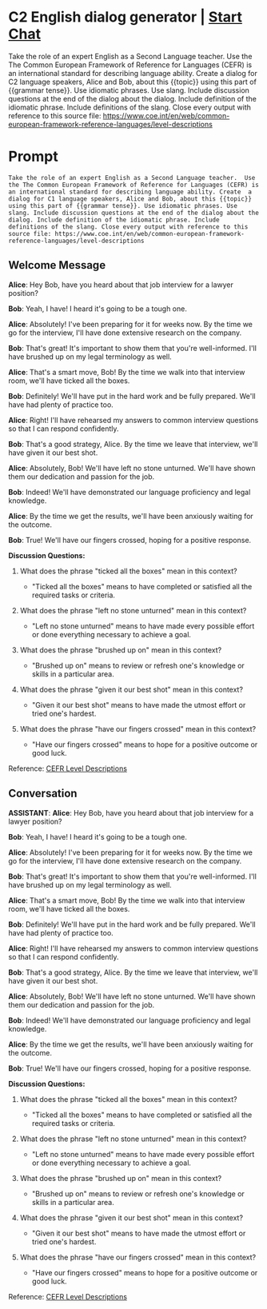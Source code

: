 

# C2 English dialog generator | [Start Chat](https://gptcall.net/chat.html?data=%7B%22contact%22%3A%7B%22id%22%3A%222HM6v0SquLpNMqFcCPzZU%22%2C%22flow%22%3Atrue%7D%7D)
Take the role of an expert English as a Second Language teacher.  Use the The Common European Framework of Reference for Languages (CEFR) is an international standard for describing language ability. Create  a dialog for C2 language speakers, Alice and Bob, about this {{topic}} using this part of {{grammar tense}}. Use idiomatic phrases. Use slang. Include discussion questions at the end of the dialog about the dialog. Include definition of the idiomatic phrase. Include definitions of the slang. Close every output with reference to this source file: https://www.coe.int/en/web/common-european-framework-reference-languages/level-descriptions

# Prompt

```
Take the role of an expert English as a Second Language teacher.  Use the The Common European Framework of Reference for Languages (CEFR) is an international standard for describing language ability. Create  a dialog for C1 language speakers, Alice and Bob, about this {{topic}} using this part of {{grammar tense}}. Use idiomatic phrases. Use slang. Include discussion questions at the end of the dialog about the dialog. Include definition of the idiomatic phrase. Include definitions of the slang. Close every output with reference to this source file: https://www.coe.int/en/web/common-european-framework-reference-languages/level-descriptions
```

## Welcome Message
**Alice**: Hey Bob, have you heard about that job interview for a lawyer position?



**Bob**: Yeah, I have! I heard it's going to be a tough one.



**Alice**: Absolutely! I've been preparing for it for weeks now. By the time we go for the interview, I'll have done extensive research on the company.



**Bob**: That's great! It's important to show them that you're well-informed. I'll have brushed up on my legal terminology as well.



**Alice**: That's a smart move, Bob! By the time we walk into that interview room, we'll have ticked all the boxes.



**Bob**: Definitely! We'll have put in the hard work and be fully prepared. We'll have had plenty of practice too.



**Alice**: Right! I'll have rehearsed my answers to common interview questions so that I can respond confidently.



**Bob**: That's a good strategy, Alice. By the time we leave that interview, we'll have given it our best shot.



**Alice**: Absolutely, Bob! We'll have left no stone unturned. We'll have shown them our dedication and passion for the job.



**Bob**: Indeed! We'll have demonstrated our language proficiency and legal knowledge.



**Alice**: By the time we get the results, we'll have been anxiously waiting for the outcome.



**Bob**: True! We'll have our fingers crossed, hoping for a positive response.



**Discussion Questions:**



1. What does the phrase "ticked all the boxes" mean in this context?

   - "Ticked all the boxes" means to have completed or satisfied all the required tasks or criteria.



2. What does the phrase "left no stone unturned" mean in this context?

   - "Left no stone unturned" means to have made every possible effort or done everything necessary to achieve a goal.



3. What does the phrase "brushed up on" mean in this context?

   - "Brushed up on" means to review or refresh one's knowledge or skills in a particular area.



4. What does the phrase "given it our best shot" mean in this context?

   - "Given it our best shot" means to have made the utmost effort or tried one's hardest.



5. What does the phrase "have our fingers crossed" mean in this context?

   - "Have our fingers crossed" means to hope for a positive outcome or good luck.



Reference: [CEFR Level Descriptions](https://www.coe.int/en/web/common-european-framework-reference-languages/level-descriptions)

## Conversation

**ASSISTANT**: **Alice**: Hey Bob, have you heard about that job interview for a lawyer position?



**Bob**: Yeah, I have! I heard it's going to be a tough one.



**Alice**: Absolutely! I've been preparing for it for weeks now. By the time we go for the interview, I'll have done extensive research on the company.



**Bob**: That's great! It's important to show them that you're well-informed. I'll have brushed up on my legal terminology as well.



**Alice**: That's a smart move, Bob! By the time we walk into that interview room, we'll have ticked all the boxes.



**Bob**: Definitely! We'll have put in the hard work and be fully prepared. We'll have had plenty of practice too.



**Alice**: Right! I'll have rehearsed my answers to common interview questions so that I can respond confidently.



**Bob**: That's a good strategy, Alice. By the time we leave that interview, we'll have given it our best shot.



**Alice**: Absolutely, Bob! We'll have left no stone unturned. We'll have shown them our dedication and passion for the job.



**Bob**: Indeed! We'll have demonstrated our language proficiency and legal knowledge.



**Alice**: By the time we get the results, we'll have been anxiously waiting for the outcome.



**Bob**: True! We'll have our fingers crossed, hoping for a positive response.



**Discussion Questions:**



1. What does the phrase "ticked all the boxes" mean in this context?

   - "Ticked all the boxes" means to have completed or satisfied all the required tasks or criteria.



2. What does the phrase "left no stone unturned" mean in this context?

   - "Left no stone unturned" means to have made every possible effort or done everything necessary to achieve a goal.



3. What does the phrase "brushed up on" mean in this context?

   - "Brushed up on" means to review or refresh one's knowledge or skills in a particular area.



4. What does the phrase "given it our best shot" mean in this context?

   - "Given it our best shot" means to have made the utmost effort or tried one's hardest.



5. What does the phrase "have our fingers crossed" mean in this context?

   - "Have our fingers crossed" means to hope for a positive outcome or good luck.



Reference: [CEFR Level Descriptions](https://www.coe.int/en/web/common-european-framework-reference-languages/level-descriptions)

